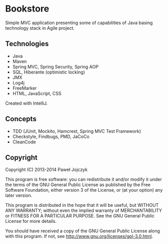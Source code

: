 Bookstore
=========

 Simple MVC application presenting some of capabilities of Java basing
 technology stack in Agile project.

Technologies
------------
 * Java
 * Maven
 * Spring MVC, Spring Security, Spring AOP
 * SQL, Hiberante (optimistic locking)
 * JMX
 * Log4j
 * FreeMarker
 * HTML, JavaScript, CSS

 Created with IntelliJ.

Concepts
--------
 * TDD (JUnit, Mockito, Hamcrest, Spring MVC Test Framework)
 * Checkstyle, Findbugs, PMD, JaCoCo
 * CleanCode

Copyright
---------
 Copyright (C) 2013-2014 Paweł Jojczyk

 This program is free software: you can redistribute it and/or modify
 it under the terms of the GNU General Public License as published by
 the Free Software Foundation, either version 3 of the License, or
 (at your option) any later version.

 This program is distributed in the hope that it will be useful,
 but WITHOUT ANY WARRANTY; without even the implied warranty of
 MERCHANTABILITY or FITNESS FOR A PARTICULAR PURPOSE.  See the
 GNU General Public License for more details.

 You should have received a copy of the GNU General Public License
 along with this program.  If not, see <http://www.gnu.org/licenses/gpl-3.0.html>.
